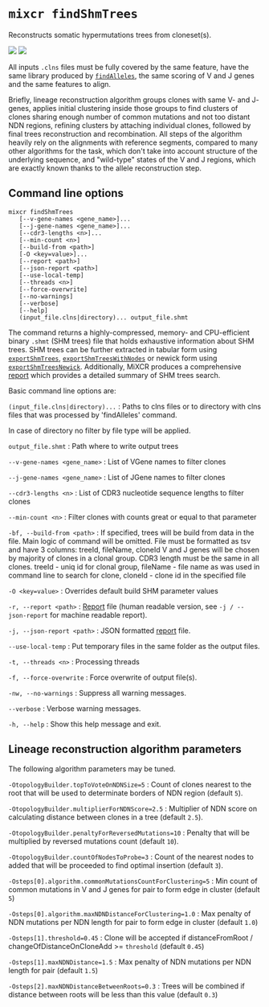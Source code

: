 # `mixcr findShmTrees`

Reconstructs somatic hypermutations trees from cloneset(s).

![](pics/findShmTrees-light.svg#only-light)
![](pics/findShmTrees-dark.svg#only-dark)

All inputs `.clns` files must be fully covered by the same feature, have the same library produced by [`findAlleles`](mixcr-findAlleles.md), the same scoring of V and J genes and the same features to align.

Briefly, lineage reconstruction algorithm groups clones with same V- and J- genes, applies initial clustering inside those groups to find clusters of clones sharing enough number of common mutations and not too distant NDN regions, refining clusters by attaching individual clones, followed by final trees reconstruction and recombination. All steps of the algorithm heavily rely on the alignments with reference segments, compared to many other algorithms for the task, which don't take into account structure of the underlying sequence, and "wild-type" states of the V and J regions, which are exactly known thanks to the allele reconstruction step.

## Command line options

```
mixcr findShmTrees 
   [--v-gene-names <gene_name>]... 
   [--j-gene-names <gene_name>]... 
   [--cdr3-lengths <n>]... 
   [--min-count <n>] 
   [--build-from <path>] 
   [-O <key=value>]... 
   [--report <path>] 
   [--json-report <path>] 
   [--use-local-temp] 
   [--threads <n>] 
   [--force-overwrite] 
   [--no-warnings] 
   [--verbose] 
   [--help] 
   (input_file.clns|directory)... output_file.shmt
```
The command returns a highly-compressed, memory- and CPU-efficient binary `.shmt` (SHM trees) file that holds exhaustive information about SHM trees. SHM trees can be further extracted in tabular form using [`exportShmTrees`](./mixcr-export.md#shm-trees-tables), [`exportShmTreesWithNodes`](./mixcr-export.md#shm-trees-with-nodes-tables) or newick form using [`exportShmTreesNewick`](./mixcr-exportShmTreesNewick.md). Additionally, MiXCR produces a comprehensive [report](./report-findShmTrees.md) which provides a detailed summary of SHM trees search.

Basic command line options are:

`(input_file.clns|directory)...`
: Paths to clns files or to directory with clns files that was processed by 'findAlleles' command.

In case of directory no filter by file type will be applied.

`output_file.shmt`
: Path where to write output trees

`--v-gene-names <gene_name>`
: List of VGene names to filter clones

`--j-gene-names <gene_name>`
: List of JGene names to filter clones

`--cdr3-lengths <n>`
: List of CDR3 nucleotide sequence lengths to filter clones

`--min-count <n>`
: Filter clones with counts great or equal to that parameter

`-bf, --build-from <path>`
: If specified, trees will be build from data in the file. Main logic of command will be omitted. File must be formatted as tsv and have 3 columns: treeId, fileName, cloneId V and J genes will be chosen by majority of clones in a clonal group. CDR3 length must be the same in all clones. treeId - uniq id for clonal group, fileName - file name as was used in command line to search for clone, cloneId - clone id in the specified file

`-O <key=value>`
: Overrides default build SHM parameter values

`-r, --report <path>`
: [Report](./report-findShmTrees.md) file (human readable version, see `-j / --json-report` for machine readable report).

`-j, --json-report <path>`
: JSON formatted [report](./report-findShmTrees.md) file.

`--use-local-temp`
: Put temporary files in the same folder as the output files.

`-t, --threads <n>`
: Processing threads

`-f, --force-overwrite`
: Force overwrite of output file(s).

`-nw, --no-warnings`
: Suppress all warning messages.

`--verbose`
: Verbose warning messages.

`-h, --help`
: Show this help message and exit.

## Lineage reconstruction algorithm parameters

The following algorithm parameters may be tuned.

`-OtopologyBuilder.topToVoteOnNDNSize=5`
: Count of clones nearest to the root that will be used to determinate borders of NDN region (default `5`).

`-OtopologyBuilder.multiplierForNDNScore=2.5`
: Multiplier of NDN score on calculating distance between clones in a tree (default `2.5`).

`-OtopologyBuilder.penaltyForReversedMutations=10`
: Penalty that will be multiplied by reversed mutations count (default `10`).

`-OtopologyBuilder.countOfNodesToProbe=3`
: Count of the nearest nodes to added that will be proceeded to find optimal insertion (default `3`).

`-Osteps[0].algorithm.commonMutationsCountForClustering=5`
: Min count of common mutations in V and J genes for pair to form edge in cluster (default `5`) 

`-Osteps[0].algorithm.maxNDNDistanceForClustering=1.0`
: Max penalty of NDN mutations per NDN length for pair to form edge in cluster (default `1.0`) 

`-Osteps[1].threshold=0.45`
: Clone will be accepted if distanceFromRoot / changeOfDistanceOnCloneAdd >= `threshold` (default `0.45`) 

`-Osteps[1].maxNDNDistance=1.5`
: Max penalty of NDN mutations per NDN length for pair (default `1.5`) 

`-Osteps[2].maxNDNDistanceBetweenRoots=0.3`
: Trees will be combined if distance between roots will be less than this value (default `0.3`) 
